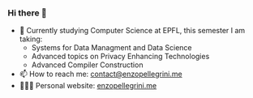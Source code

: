 ### Hi there 👋



- 🔭 Currently studying Computer Science at EPFL, this semester I am taking:
  + Systems for Data Managment and Data Science
  + Advanced topics on Privacy Enhancing Technologies
  + Advanced Compiler Construction
- 📫 How to reach me:
  [contact@enzopellegrini.me](mailto:contact@enzopellegrini.me)
- 👨🏻‍💻 Personal website: [enzopellegrini.me](https://enzopellegrini.me)

